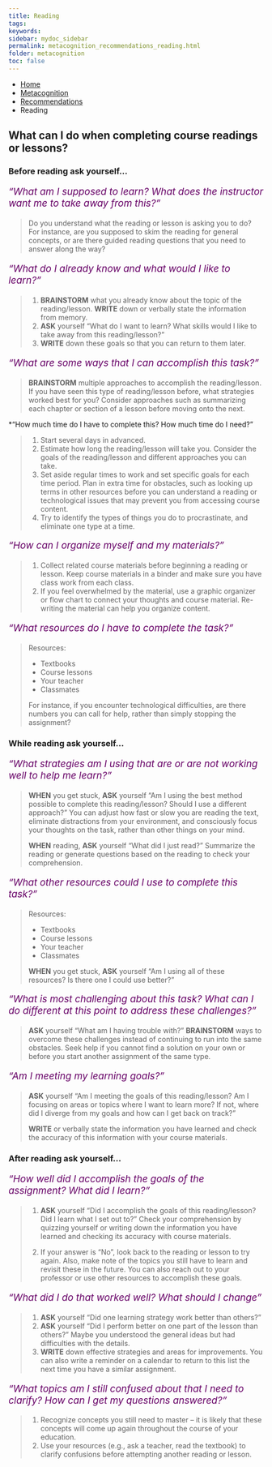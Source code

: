```yaml
---
title: Reading
tags: 
keywords: 
sidebar: mydoc_sidebar
permalink: metacognition_recommendations_reading.html
folder: metacognition
toc: false
---
```


<style>
.question {
	font-size:135%; 
	color:#660066; 
	font-style: italic;
}
</style>

<ul class="breadcrumb">
    <li><a href="index.html">Home</a></li>
    <li><a href="metacognition_overview.html">Metacognition</a></li>
    <li><a href="metacognition_recommendations.html">Recommendations</a></li>
    <li class="active">Reading</li>
</ul>


## What can I do when completing course readings or lessons?

### Before reading ask yourself...

<p class='question'>“What am I supposed to learn? What does the instructor want me to take away from this?”</p>

> Do you understand what the reading or lesson is asking you to do? For instance, are you supposed to skim the reading for general concepts, or are there guided reading questions that you need to answer along the way?

<p class='question'>“What do I already know and what would I like to learn?”</p>

> 1.  **BRAINSTORM** what you already know about the topic of the reading/lesson. **WRITE** down or verbally state the information from memory.
> 2.  **ASK** yourself “What do I want to learn? What skills would I like to take away from this reading/lesson?”
> 3.  **WRITE** down these goals so that you can return to them later.

<p class='question'>“What are some ways that I can accomplish this task?”</p>

> **BRAINSTORM** multiple approaches to accomplish the reading/lesson. If you have seen this type of reading/lesson before, what strategies worked best for you? Consider approaches such as summarizing each chapter or section of a lesson before moving onto the next.

*“How much time do I have to complete this? How much time do I need?”</p>

> 1.  Start several days in advanced.
> 2.  Estimate how long the reading/lesson will take you. Consider the goals of the reading/lesson and different approaches you can take.
> 3.  Set aside regular times to work and set specific goals for each time period. Plan in extra time for obstacles, such as looking up terms in other resources before you can understand a reading or technological issues that may prevent you from accessing course content.
> 4.  Try to identify the types of things you do to procrastinate, and eliminate one type at a time.

<p class='question'>“How can I organize myself and my materials?”</p>

> 1.  Collect related course materials before beginning a reading or lesson. Keep course materials in a binder and make sure you have class work from each class.
> 2.  If you feel overwhelmed by the material, use a graphic organizer or flow chart to connect your thoughts and course material. Re-writing the material can help you organize content.

<p class='question'>“What resources do I have to complete the task?”</p>

> Resources:
> - Textbooks
> - Course lessons
> - Your teacher
> - Classmates
>  
> For instance, if you encounter technological difficulties, are there numbers you can call for help, rather than simply stopping the assignment?


### While reading ask yourself...

<p class='question'>“What strategies am I using that are or are not working well to help me learn?”</p>

> **WHEN** you get stuck, **ASK** yourself “Am I using the best method possible to complete this reading/lesson? Should I use a different approach?” You can adjust how fast or slow you are reading the text, eliminate distractions from your environment, and consciously focus your thoughts on the task, rather than other things on your mind.
> 
> **WHEN** reading, **ASK** yourself “What did I just read?” Summarize the reading or generate questions based on the reading to check your comprehension.


<p class='question'>“What other resources could I use to complete this task?”</p>

> Resources:
> -   Textbooks
> -   Course lessons
> -   Your teacher
> -   Classmates
> 
> **WHEN** you get stuck, **ASK** yourself “Am I using all of these resources? Is there one I could use better?”

<p class='question'>“What is most challenging about this task? What can I do different at this point to address these challenges?”</p>

> **ASK** yourself “What am I having trouble with?” **BRAINSTORM** ways to overcome these challenges instead of continuing to run into the same obstacles. Seek help if you cannot find a solution on your own or before you start another assignment of the same type.

<p class='question'>“Am I meeting my learning goals?”</p>

> **ASK** yourself “Am I meeting the goals of this reading/lesson? Am I focusing on areas or topics where I want to learn more? If not, where did I diverge from my goals and how can I get back on track?”
> 
> **WRITE** or verbally state the information you have learned and check the accuracy of this information with your course materials.

### After reading ask yourself...

<p class='question'>“How well did I accomplish the goals of the assignment? What did I learn?”</p>

> 1.  **ASK** yourself “Did I accomplish the goals of this reading/lesson? Did I learn what I set out to?” Check your comprehension by quizzing yourself or writing down the information you have learned and checking its accuracy with course materials.
> 
> 2.  If your answer is “No”, look back to the reading or lesson to try again. Also, make note of the topics you still have to learn and revisit these in the future. You can also reach out to your professor or use other resources to accomplish these goals.


<p class='question'>“What did I do that worked well? What should I change”</p>

> 1.  **ASK** yourself “Did one learning strategy work better than others?”
> 2.  **ASK** yourself “Did I perform better on one part of the lesson than others?” Maybe you understood the general ideas but had difficulties with the details.
> 3.  **WRITE** down effective strategies and areas for improvements. You can also write a reminder on a calendar to return to this list the next time you have a similar assignment.

<p class='question'>“What topics am I still confused about that I need to clarify? How can I get my questions answered?”</p>

> 1.  Recognize concepts you still need to master – it is likely that these concepts will come up again throughout the course of your education.
> 2.  Use your resources (e.g., ask a teacher, read the textbook) to clarify confusions before attempting another reading or lesson.


